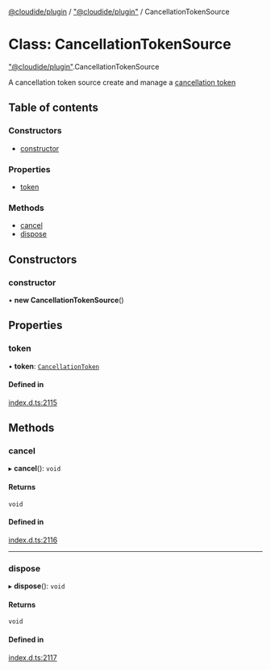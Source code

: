 [@cloudide/plugin](../README.md) / ["@cloudide/plugin"](../modules/_cloudide_plugin_.md) / CancellationTokenSource

# Class: CancellationTokenSource

["@cloudide/plugin"](../modules/_cloudide_plugin_.md).CancellationTokenSource

A cancellation token source create and manage a [cancellation token](#CancellationToken)

## Table of contents

### Constructors

- [constructor](cloudide_plugin_.CancellationTokenSource.md#constructor)

### Properties

- [token](cloudide_plugin_.CancellationTokenSource.md#token)

### Methods

- [cancel](cloudide_plugin_.CancellationTokenSource.md#cancel)
- [dispose](cloudide_plugin_.CancellationTokenSource.md#dispose)

## Constructors

### constructor

• **new CancellationTokenSource**()

## Properties

### token

• **token**: [`CancellationToken`](../interfaces/cloudide_plugin_.CancellationToken.md)

#### Defined in

[index.d.ts:2115](https://github.com/shuyaqian/cloudide-plugin-api/blob/26b31b9/index.d.ts#L2115)

## Methods

### cancel

▸ **cancel**(): `void`

#### Returns

`void`

#### Defined in

[index.d.ts:2116](https://github.com/shuyaqian/cloudide-plugin-api/blob/26b31b9/index.d.ts#L2116)

___

### dispose

▸ **dispose**(): `void`

#### Returns

`void`

#### Defined in

[index.d.ts:2117](https://github.com/shuyaqian/cloudide-plugin-api/blob/26b31b9/index.d.ts#L2117)
